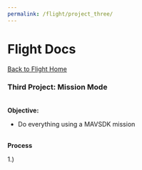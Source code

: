 ```yaml
---
permalink: /flight/project_three/
---
```



# Flight Docs

[Back to Flight Home](/docs/)


### Third Project: Mission Mode

\
**Objective:**
 - Do everything using a MAVSDK mission

\
**Process**

1.) 